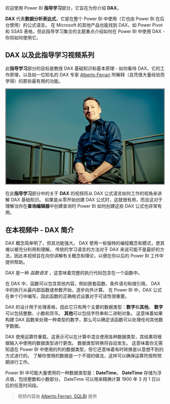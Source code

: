 欢迎使用 Power BI **指导学习**部分，它旨在为你介绍 **DAX**。

**DAX** 代表**数据分析表达式**，它是在整个 Power BI 中使用（它也由 Power BI 在后台使用）的公式语言。 在 Microsoft 的其他产品也能找到 DAX，如 Power Pivot 和 SSAS 表格，但此指导学习集合的主题重点介绍如何在 Power BI 中使用 DAX - 你将如何使用它。

## <a name="dax-and-this-guided-learning-video-series"></a>DAX 以及此指导学习视频系列
此**指导学习**部分的目标是教授 DAX 基础知识和基本原理 - 如何看待 DAX，它的工作原理，以及如一位知名的 DAX 专家 [Alberto Ferrari](http://www.sqlbi.com/learning-dax/?utm_source=powerbi&utm_medium=marketing&utm_campaign=after-summit) 所解释（且凭借大量经验而学得）的那些最有用的功能。

![Alberto Ferrari 的画像](media/7-1-intro-to-dax/intro_dax_6_alberto_ferrari.png)

在此**指导学习**部分中的关于 **DAX** 的视频将从 DAX 公式语言如何工作的视角来讲解 DAX 基础知识。 如果是从零开始创建 DAX 公式时，这就很有用，而且这对于理解当你在**查询编辑器**中创建查询时 Power BI 如何创建这些 DAX 公式也非常有用。

## <a name="in-this-video---introduction-to-dax"></a>在本视频中 - DAX 简介
DAX 概念简单明了，但其功能强大。 DAX 使用一些独特的编程概念和模式，使其难以被充分利用和理解。 传统的学习语言的方法对于 DAX 来说可能不是最好的方法，因此本视频旨在向你讲解有关概念和理论，以便在你以后的 Power BI 工作中提供帮助。

DAX 是一种 *函数语言* ，这意味着完整的执行代码包含在一个函数中。

在 DAX 中，函数可以包含其他内容，例如嵌套函数、条件语句和值引用。 DAX 中的执行从最内部函数或参数开始，逐步向外计算。 在 Power BI 中，DAX 公式在单个行中编写，因此函数的正确格式设置对于可读性很重要。

DAX 的设计用于处理表格，因此它只有两个主要的数据类型：**数字**和**其他**。 **数字**可以包括整数、小数和货币。 **其他**可以包括字符串和二进制对象。 这意味着如果构建 DAX 函数来处理一种类型的数字，那么可以确定该函数可以处理任何其他数字数据。

DAX 使用运算符重载，这表示可以在计算中混合使用各种数据类型，其结果将根据输入中使用的数据类型进行更改。 数据类型转换将自动发生。 这意味着你无需知道在 Power BI 中使用的列的数据类型，但它还意味着有时转换是以意想不到的方式进行的。 了解你使用的数据是一个不错的做法，这样可以确保运算符按照预期进行工作。

Power BI 中可能大量使用的一种数据类型是：**DateTime**。 **DateTime** 存储为浮点值，包括整数和小数部分。 DateTime 可以用来精确计算 1900 年 3 月 1 日以后的任意时间段。

> 视频内容由 [Alberto Ferrari, SQLBI](http://www.sqlbi.com/learning-dax/?utm_source=powerbi&utm_medium=marketing&utm_campaign=after-summit) 提供
> 
> 

